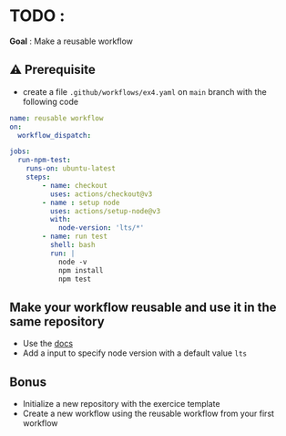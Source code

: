 # TODO :

**Goal** : Make a reusable workflow

## ⚠️ Prerequisite

* create a file `.github/workflows/ex4.yaml` on `main` branch with the following code

```yaml
name: reusable workflow
on: 
  workflow_dispatch:

jobs:
  run-npm-test:
    runs-on: ubuntu-latest
    steps:
        - name: checkout
          uses: actions/checkout@v3
        - name : setup node
          uses: actions/setup-node@v3
          with:
            node-version: 'lts/*'
        - name: run test
          shell: bash
          run: |
            node -v
            npm install
            npm test
```

## Make your workflow reusable and use it in the same repository

* Use the [docs](https://docs.github.com/en/actions/using-workflows/reusing-workflows)
* Add a input to specify node version with a default value `lts`

## Bonus

* Initialize a new repository with the exercice template
* Create a new workflow using the reusable workflow from your first workflow 

